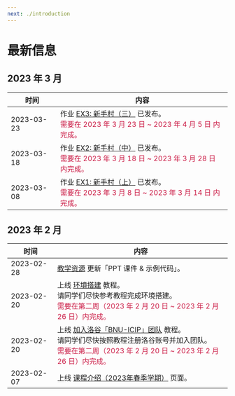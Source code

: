 ```yaml
---
next: ./introduction
---
```


# 最新信息

## 2023 年 3 月

| 时间 | 内容 |
| --- | --- |
| 2023-03-23 | 作业 [EX3: 新手村（三）](/2023_spring/exercise/ex3_beginners_village_part3) 已发布。<br> <span style="color: #CB1B45">需要在 2023 年 3 月 23 日 ~ 2023 年 4 月 5 日 内完成。</span> |
| 2023-03-18 | 作业 [EX2: 新手村（中）](/2023_spring/exercise/ex2_beginners_village_part2) 已发布。<br> <span style="color: #CB1B45">需要在 2023 年 3 月 18 日 ~ 2023 年 3 月 28 日 内完成。</span> |
| 2023-03-08 | 作业 [EX1: 新手村（上）](/2023_spring/exercise/ex1_beginners_village_part1) 已发布。<br> <span style="color: #CB1B45">需要在 2023 年 3 月 8 日 ~ 2023 年 3 月 14 日 内完成。</span> |

## 2023 年 2 月

| 时间 | 内容 |
| --- | --- |
| 2023-02-28 | [教学资源](/2023_spring/information/resources) 更新「PPT 课件 & 示例代码」。 |
| 2023-02-20 | 上线 [环境搭建](/2023_spring/preparation/environment_setup) 教程。<br> 请同学们尽快参考教程完成环境搭建。<br> <span style="color: #CB1B45">需要在第二周（2023 年 2 月 20 日 ~ 2023 年 2 月 26 日）内完成。</span> |
| 2023-02-20 | 上线 [加入洛谷「BNU-ICIP」团队](/2023_spring/preparation/join_luogu) 教程。<br> 请同学们尽快按照教程注册洛谷账号并加入团队。<br> <span style="color: #CB1B45">需要在第二周（2023 年 2 月 20 日 ~ 2023 年 2 月 26 日）内完成。</span> |
| 2023-02-07 | 上线 [课程介绍（2023年春季学期）](/2023_spring/information/introduction) 页面。 |
